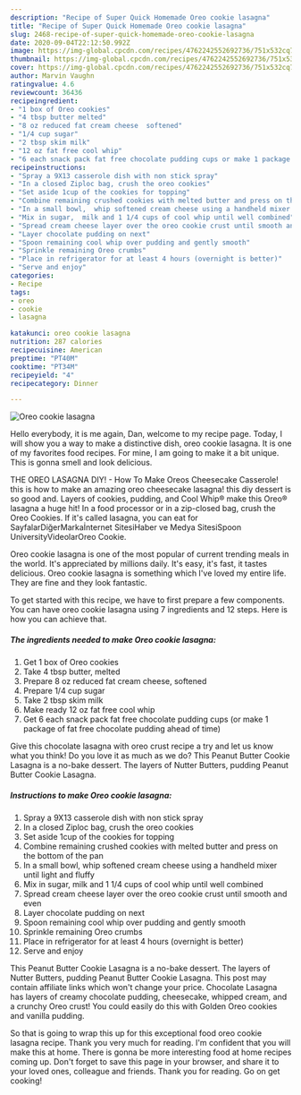 ```yaml
---
description: "Recipe of Super Quick Homemade Oreo cookie lasagna"
title: "Recipe of Super Quick Homemade Oreo cookie lasagna"
slug: 2468-recipe-of-super-quick-homemade-oreo-cookie-lasagna
date: 2020-09-04T22:12:50.992Z
image: https://img-global.cpcdn.com/recipes/4762242552692736/751x532cq70/oreo-cookie-lasagna-recipe-main-photo.jpg
thumbnail: https://img-global.cpcdn.com/recipes/4762242552692736/751x532cq70/oreo-cookie-lasagna-recipe-main-photo.jpg
cover: https://img-global.cpcdn.com/recipes/4762242552692736/751x532cq70/oreo-cookie-lasagna-recipe-main-photo.jpg
author: Marvin Vaughn
ratingvalue: 4.6
reviewcount: 36436
recipeingredient:
- "1 box of Oreo cookies"
- "4 tbsp butter melted"
- "8 oz reduced fat cream cheese  softened"
- "1/4 cup sugar"
- "2 tbsp skim milk"
- "12 oz fat free cool whip"
- "6 each snack pack fat free chocolate pudding cups or make 1 package of fat free chocolate pudding ahead of time"
recipeinstructions:
- "Spray a 9X13 casserole dish with non stick spray"
- "In a closed Ziploc bag, crush the oreo cookies"
- "Set aside 1cup of the cookies for topping"
- "Combine remaining crushed cookies with melted butter and press on the bottom of the pan"
- "In a small bowl,  whip softened cream cheese using a handheld mixer until light and fluffy"
- "Mix in sugar,  milk and 1 1/4 cups of cool whip until well combined"
- "Spread cream cheese layer over the oreo cookie crust until smooth and even"
- "Layer chocolate pudding on next"
- "Spoon remaining cool whip over pudding and gently smooth"
- "Sprinkle remaining Oreo crumbs"
- "Place in refrigerator for at least 4 hours (overnight is better)"
- "Serve and enjoy"
categories:
- Recipe
tags:
- oreo
- cookie
- lasagna

katakunci: oreo cookie lasagna 
nutrition: 287 calories
recipecuisine: American
preptime: "PT40M"
cooktime: "PT34M"
recipeyield: "4"
recipecategory: Dinner

---
```



![Oreo cookie lasagna](https://img-global.cpcdn.com/recipes/4762242552692736/751x532cq70/oreo-cookie-lasagna-recipe-main-photo.jpg)

Hello everybody, it is me again, Dan, welcome to my recipe page. Today, I will show you a way to make a distinctive dish, oreo cookie lasagna. It is one of my favorites food recipes. For mine, I am going to make it a bit unique. This is gonna smell and look delicious.

THE OREO LASAGNA DIY! - How To Make Oreos Cheesecake Casserole! this is how to make an amazing oreo cheesecake lasagna! this diy dessert is so good and. Layers of cookies, pudding, and Cool Whip® make this Oreo® lasagna a huge hit! In a food processor or in a zip-closed bag, crush the Oreo Cookies. If it&#39;s called lasagna, you can eat for SayfalarDiğerMarkaİnternet SitesiHaber ve Medya SitesiSpoon UniversityVideolarOreo Cookie.

Oreo cookie lasagna is one of the most popular of current trending meals in the world. It's appreciated by millions daily. It's easy, it's fast, it tastes delicious. Oreo cookie lasagna is something which I've loved my entire life. They are fine and they look fantastic.


To get started with this recipe, we have to first prepare a few components. You can have oreo cookie lasagna using 7 ingredients and 12 steps. Here is how you can achieve that.

<!--inarticleads1-->

##### The ingredients needed to make Oreo cookie lasagna:

1. Get 1 box of Oreo cookies
1. Take 4 tbsp butter, melted
1. Prepare 8 oz reduced fat cream cheese,  softened
1. Prepare 1/4 cup sugar
1. Take 2 tbsp skim milk
1. Make ready 12 oz fat free cool whip
1. Get 6 each snack pack fat free chocolate pudding cups (or make 1 package of fat free chocolate pudding ahead of time)


Give this chocolate lasagna with oreo crust recipe a try and let us know what you think! Do you love it as much as we do? This Peanut Butter Cookie Lasagna is a no-bake dessert. The layers of Nutter Butters, pudding Peanut Butter Cookie Lasagna. 

<!--inarticleads2-->

##### Instructions to make Oreo cookie lasagna:

1. Spray a 9X13 casserole dish with non stick spray
1. In a closed Ziploc bag, crush the oreo cookies
1. Set aside 1cup of the cookies for topping
1. Combine remaining crushed cookies with melted butter and press on the bottom of the pan
1. In a small bowl,  whip softened cream cheese using a handheld mixer until light and fluffy
1. Mix in sugar,  milk and 1 1/4 cups of cool whip until well combined
1. Spread cream cheese layer over the oreo cookie crust until smooth and even
1. Layer chocolate pudding on next
1. Spoon remaining cool whip over pudding and gently smooth
1. Sprinkle remaining Oreo crumbs
1. Place in refrigerator for at least 4 hours (overnight is better)
1. Serve and enjoy


This Peanut Butter Cookie Lasagna is a no-bake dessert. The layers of Nutter Butters, pudding Peanut Butter Cookie Lasagna. This post may contain affiliate links which won&#39;t change your price. Chocolate Lasagna has layers of creamy chocolate pudding, cheesecake, whipped cream, and a crunchy Oreo crust! You could easily do this with Golden Oreo cookies and vanilla pudding. 

So that is going to wrap this up for this exceptional food oreo cookie lasagna recipe. Thank you very much for reading. I'm confident that you will make this at home. There is gonna be more interesting food at home recipes coming up. Don't forget to save this page in your browser, and share it to your loved ones, colleague and friends. Thank you for reading. Go on get cooking!

